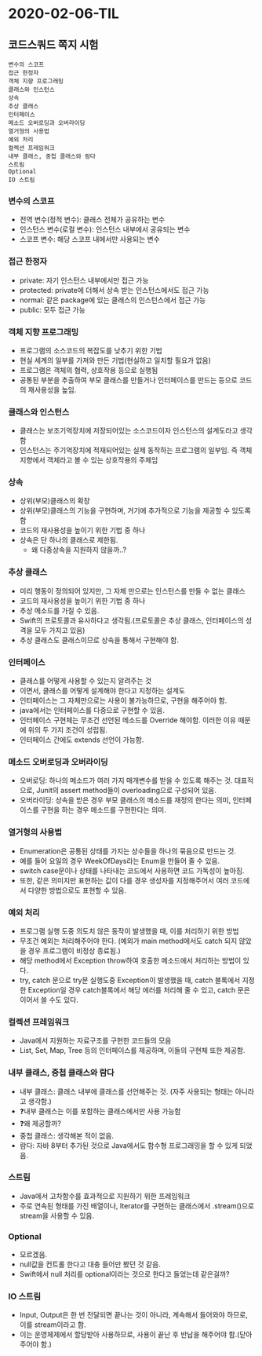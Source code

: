 # 2020-02-06-TIL

## 코드스쿼드 쪽지 시험

```
변수의 스코프
접근 한정자
객체 지향 프로그래밍
클래스와 인스턴스
상속
추상 클래스
인터페이스
메소드 오버로딩과 오버라이딩
열거형의 사용법
예외 처리
컬렉션 프레임워크
내부 클래스, 중첩 클래스와 람다
스트림
Optional
IO 스트림
```

### 변수의 스코프

- 전역 변수(정적 변수): 클래스 전체가 공유하는 변수
- 인스턴스 변수(로컬 변수): 인스턴스 내부에서 공유되는 변수
- 스코프 변수: 해당 스코프 내에서만 사용되는 변수

### 접근 한정자

- private: 자기 인스턴스 내부에서만 접근 가능
- protected: private에 더해서 상속 받는 인스턴스에서도 접근 가능
- normal: 같은 package에 있는 클래스의 인스턴스에서 접근 가능
- public: 모두 접근 가능

### 객체 지향 프로그래밍

- 프로그램의 소스코드의 복잡도를 낮추기 위한 기법
- 현실 세계의 일부를 가져와 만든 기법(현실하고 일치할 필요가 없음)
- 프로그램은 객체의 협력, 상호작용 등으로 실행됨
- 공통된 부분을 추출하여 부모 클래스를 만들거나 인터페이스를 만드는 등으로 코드의 재사용성을 높임.

### 클래스와 인스턴스

- 클래스는 보조기억장치에 저장되어있는 소스코드이자 인스턴스의 설계도라고 생각함
- 인스턴스는 주기억장치에 적재되어있는 실제 동작하는 프로그램의 일부임. 즉 객체지향에서 객체라고 볼 수 있는 상호작용의 주체임

### 상속

- 상위(부모)클래스의 확장
- 상위(부모)클래스의 기능을 구현하며, 거기에 추가적으로 기능을 제공할 수 있도록 함
- 코드의 재사용성을 높이기 위한 기법 중 하나
- 상속은 단 하나의 클래스로 제한됨.
  - 왜 다중상속을 지원하지 않을까..?

### 추상 클래스

- 미리 행동이 정의되어 있지만, 그 자체 만으로는 인스턴스를 만들 수 없는 클래스
- 코드의 재사용성을 높이기 위한 기법 중 하나
- 추상 메소드를 가질 수 있음.
- Swift의 프로토콜과 유사하다고 생각됨.(프로토콜은 추상 클래스, 인터페이스의 성격을 모두 가지고 있음)
- 추상 클래스도 클래스이므로 상속을 통해서 구현해야 함.

### 인터페이스

- 클래스를 어떻게 사용할 수 있는지 알려주는 것
- 이면서, 클래스를 어떻게 설계해야 한다고 지정하는 설계도
- 인터페이스는 그 자체만으로는 사용이 불가능하므로, 구현을 해주어야 함.
- java에서는 인터페이스를 다중으로 구현할 수 있음.
- 인터페이스 구현체는 무조건 선언된 메소드를 Override 해야함. 이러한 이유 때문에 위의 두 가지 조건이 성립됨.
- 인터페이스 간에도 extends 선언이 가능함.

### 메소드 오버로딩과 오버라이딩

- 오버로딩: 하나의 메소드가 여러 가지 매개변수를 받을 수 있도록 해주는 것. 대표적으로, Junit의 assert method들이 overloading으로 구성되어 있음.
- 오버라이딩: 상속을 받은 경우 부모 클래스의 메소드를 재정의 한다는 의미, 인터페이스를 구현을 하는 경우 메소드를 구현한다는 의미.

### 열거형의 사용법

- Enumeration은 공통된 상태를 가지는 상수들을 하나의 묶음으로 만드는 것.
- 예를 들어 요일의 경우 WeekOfDays라는 Enum을 만들어 줄 수 있음.
- switch case문이나 상태를 나타내는 코드에서 사용하면 코드 가독성이 높아짐.
- 또한, 같은 의미지만 표현하는 값이 다를 경우 생성자를 지정해주어서 여러 코드에서 다양한 방법으로도 표현할 수 있음.

### 예외 처리

- 프로그램 실행 도중 의도치 않은 동작이 발생했을 때, 이를 처리하기 위한 방법
- 무조건 예외는 처리해주어야 한다. (예외가 main method에서도 catch 되지 않았을 경우 프로그램이 비정상 종료됨.)
- 해당 method에서 Exception throw하여 호출한 메소드에서 처리하는 방법이 있다.
- try, catch 문으로 try문 실행도중 Exception이 발생했을 때, catch 블록에서 지정한 Exception일 경우 catch블록에서 해당 에러를 처리해 줄 수 있고, catch 문은 이어서 쓸 수도 있다.

### 컬렉션 프레임워크

- Java에서 지원하는 자료구조를 구현한 코드들의 모음
- List, Set, Map, Tree 등의 인터페이스를 제공하며, 이들의 구현체 또한 제공함.

### 내부 클래스, 중첩 클래스와 람다

- 내부 클래스: 클래스 내부에 클래스를 선언해주는 것. (자주 사용되는 형태는 아니라고 생각함.)
- ❓내부 클래스는 이를 포함하는 클래스에서만 사용 가능함
- ❓왜 제공할까?
- 중첩 클래스: 생각해본 적이 없음.
- 람다: 자바 8부터 추가된 것으로 Java에서도 함수형 프로그래밍을 할 수 있게 되었음.

### 스트림

- Java에서 고차함수를 효과적으로 지원하기 위한 프레임워크
- 주로 연속된 형태를 가진 배열이나, Iterator를 구현하는 클래스에서 .stream()으로 stream을 사용할 수 있음.

### Optional

- 모르겠음.
- null값을 컨트롤 한다고 대충 들어만 봤던 것 같음.
- Swift에서 null 처리를 optional이라는 것으로 한다고 들었는데 같은걸까?

### IO 스트림

- Input, Output은 한 번 전달되면 끝나는 것이 아니라, 계속해서 들어와야 하므로, 이를 stream이라고 함.
- 이는 운영체제에서 할당받아 사용하므로, 사용이 끝난 후 반납을 해주어야 함.(닫아주어야 함.)